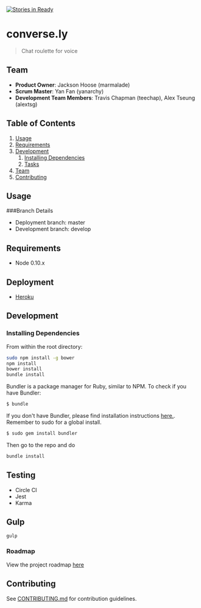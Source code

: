 [![Stories in Ready](https://badge.waffle.io/preferred-coyote/preferred-coyote.svg?label=ready&title=Ready)](http://waffle.io/preferred-coyote/preferred-coyote)

# converse.ly

> Chat roulette for voice

## Team

  - __Product Owner__: Jackson Hoose (marmalade)
  - __Scrum Master__: Yan Fan (yanarchy)
  - __Development Team Members__: Travis Chapman (teechap), Alex Tseung (alextsg)

## Table of Contents

1. [Usage](#Usage)
1. [Requirements](#requirements)
1. [Development](#development)
    1. [Installing Dependencies](#installing-dependencies)
    1. [Tasks](#tasks)
1. [Team](#team)
1. [Contributing](#contributing)

## Usage

###Branch Details

- Deployment branch: master
- Development branch: develop


## Requirements

- Node 0.10.x

## Deployment

- [Heroku](http://preferredcoyote.herokuapp.com/)

## Development

### Installing Dependencies

From within the root directory:

```sh
sudo npm install -g bower
npm install
bower install
bundle install
```

Bundler is a package manager for Ruby, similar to NPM. 
To check if you have Bundler:
```sh
$ bundle
```
If you don't have Bundler, please find installation instructions [here.](http://bundler.io/).
Remember to sudo for a global install.

```sh
$ sudo gem install bundler
```
Then go to the repo and do
```sh
bundle install
```
## Testing

* Circle CI
* Jest
* Karma

## Gulp

```gulp```



### Roadmap

View the project roadmap [here](LINK_TO_PROJECT_ISSUES)


## Contributing

See [CONTRIBUTING.md](CONTRIBUTING.md) for contribution guidelines.

